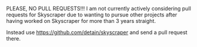 PLEASE, NO PULL REQUESTS!!!
I am not currently actively considering pull requests for Skyscraper due to wanting to pursue other projects after having worked on Skyscraper for more than 3 years straight.

Instead use https://github.com/detain/skyscraper and send a pull request there.
